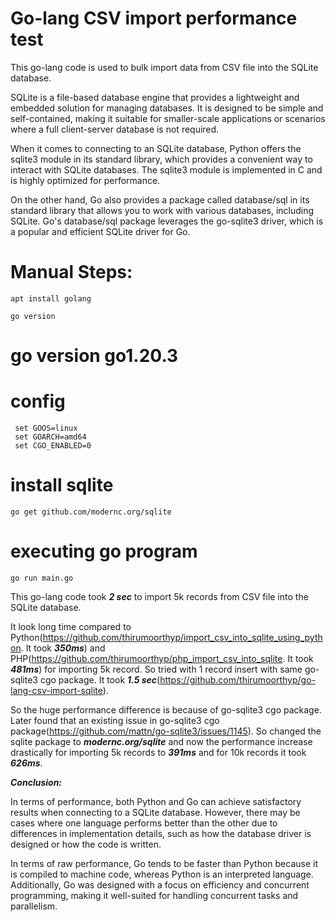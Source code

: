 # Go-lang CSV import performance test
This go-lang code is used to bulk import data from CSV file into the SQLite database.

SQLite is a file-based database engine that provides a lightweight and embedded solution for managing databases. It is designed to be simple and self-contained, making it suitable for smaller-scale applications or scenarios where a full client-server database is not required.

When it comes to connecting to an SQLite database, Python offers the sqlite3 module in its standard library, which provides a convenient way to interact with SQLite databases. The sqlite3 module is implemented in C and is highly optimized for performance.

On the other hand, Go also provides a package called database/sql in its standard library that allows you to work with various databases, including SQLite. Go's database/sql package leverages the go-sqlite3 driver, which is a popular and efficient SQLite driver for Go.

# Manual Steps: 
``` shell
apt install golang
```

``` shell
go version
```
# go version go1.20.3

# config
``` shell
 set GOOS=linux
 set GOARCH=amd64
 set CGO_ENABLED=0
```

# install sqlite
``` shell
go get github.com/modernc.org/sqlite
```

# executing go program
```shell
go run main.go
```

This go-lang code took ***2 sec*** to import 5k records from CSV file into the SQLite database. 

It look long time compared to Python(https://github.com/thirumoorthyp/import_csv_into_sqlite_using_python. It took ***350ms***) and PHP(https://github.com/thirumoorthyp/php_import_csv_into_sqlite. It took ***481ms***) for importing 5k record. So tried with 1 record insert with same go-sqlite3 cgo package. It took ***1.5 sec***(https://github.com/thirumoorthyp/go-lang-csv-import-sqlite).

So the huge performance difference is because of go-sqlite3 cgo package. Later found that an existing issue in go-sqlite3 cgo package(https://github.com/mattn/go-sqlite3/issues/1145). So changed the sqlite package to ***modernc.org/sqlite*** and now the performance increase drastically for importing 5k records to ***391ms*** and for 10k records it took ***626ms***.

***Conclusion:***

In terms of performance, both Python and Go can achieve satisfactory results when connecting to a SQLite database. However, there may be cases where one language performs better than the other due to differences in implementation details, such as how the database driver is designed or how the code is written.

In terms of raw performance, Go tends to be faster than Python because it is compiled to machine code, whereas Python is an interpreted language. Additionally, Go was designed with a focus on efficiency and concurrent programming, making it well-suited for handling concurrent tasks and parallelism.



